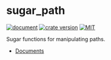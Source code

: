 # sugar_path

[![document](https://docs.rs/sugar_path/badge.svg)](https://docs.rs/sugar_path/latest/sugar_path/)
[![crate version](https://img.shields.io/crates/v/sugar_path.svg)](https://crates.io/crates/sugar_path) 
[![MIT](https://img.shields.io/badge/License-MIT-yellow.svg)](https://opensource.org/licenses/MIT)

Sugar functions for manipulating paths.

- [Documents](https://docs.rs/sugar_path/latest/sugar_path/)

